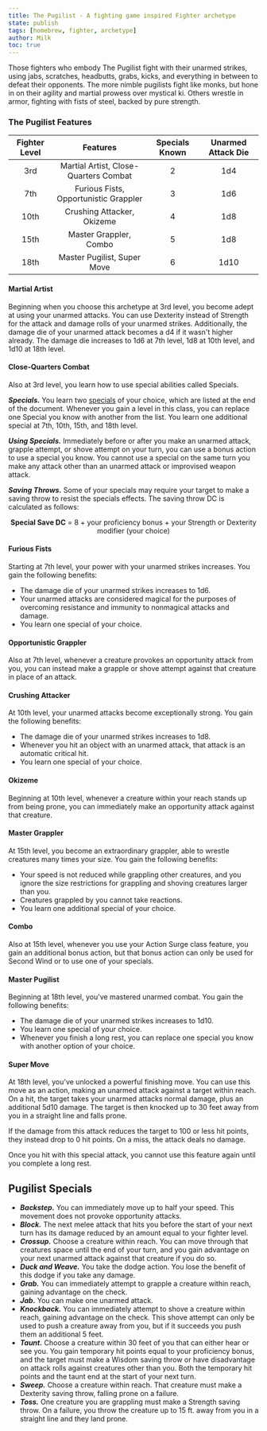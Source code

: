 ```yaml
---
title: The Pugilist - A fighting game inspired Fighter archetype
state: publish
tags: [homebrew, fighter, archetype]
author: Milk
toc: true
---
```


Those fighters who embody The Pugilist fight with their unarmed strikes, using jabs, scratches, headbutts, grabs, kicks, and everything in between to defeat their opponents.  The more nimble pugilists fight like monks, but hone in on their agility and martial prowess over mystical ki.  Others wrestle in armor, fighting with fists of steel, backed by pure strength.

### The Pugilist Features

| Fighter Level |               Features                | Specials Known | Unarmed Attack Die |
|:-------------:|:-------------------------------------:|:--------------:|:------------------:|
|      3rd      | Martial Artist, Close-Quarters Combat |       2        |        1d4         |
|      7th      | Furious Fists, Opportunistic Grappler |       3        |        1d6         |
|     10th      |      Crushing Attacker, Okizeme       |       4        |        1d8         |
|     15th      |        Master Grappler, Combo         |       5        |        1d8         |
|     18th      |      Master Pugilist, Super Move      |       6        |        1d10        |

#### Martial Artist

Beginning when you choose this archetype at 3rd level, you become adept at using your unarmed attacks. You can use Dexterity instead of Strength for the attack and damage rolls of your unarmed strikes.  Additionally, the damage die of your unarmed attack becomes a d4 if it wasn't higher already.  The damage die increases to 1d6 at 7th level, 1d8 at 10th level, and 1d10 at 18th level.

#### Close-Quarters Combat
Also at 3rd level, you learn how to use special abilities called Specials.

***Specials.*** You learn two [specials](#pugilist-specials) of your choice, which are listed at the end of the document.  Whenever you gain a level in this class, you can replace one Special you know with another from the list.  You learn one additional special at 7th, 10th, 15th, and 18th level.

***Using Specials.***  Immediately before or after you make an unarmed attack, grapple attempt, or shove attempt on your turn, you can use a bonus action to use a special you know.  You cannot use a special on the same turn you make any attack other than an unarmed attack or improvised weapon attack.

***Saving Throws.*** Some of your specials may require your target to make a saving throw to resist the specials effects. The saving throw DC is calculated as follows:
 
<center><p>
<strong> Special Save DC</strong>  = 8 + your proficiency bonus + your Strength or Dexterity modifier (your choice)
</p> </center>

 

#### Furious Fists
Starting at 7th level, your power with your unarmed strikes increases.  You gain the following benefits:

- The damage die of your unarmed strikes increases to 1d6.
- Your unarmed attacks are considered magical for the purposes of overcoming resistance and immunity to nonmagical attacks and damage.
- You learn one special of your choice.

#### Opportunistic Grappler

Also at 7th level, whenever a creature provokes an opportunity attack from you, you can instead make a grapple or shove attempt against that creature in place of an attack.  


#### Crushing Attacker
At 10th level, your unarmed attacks become exceptionally strong.  You gain the following benefits:

- The damage die of your unarmed strikes increases to 1d8.
- Whenever you hit an object with an unarmed attack, that attack is an automatic critical hit.
- You learn one special of your choice.

#### Okizeme
Beginning at 10th level, whenever a creature within your reach stands up from being prone, you can immediately make an opportunity attack against that creature. 


#### Master Grappler
At 15th level, you become an extraordinary grappler, able to wrestle creatures many times your size.  You gain the following benefits:

- Your speed is not reduced while grappling other creatures, and you ignore the size restrictions for grappling and shoving creatures larger than you.
- Creatures grappled by you cannot take reactions.
- You learn one additional special of your choice.


#### Combo
Also at 15th level, whenever you use your Action Surge class feature, you gain an additional bonus action, but that bonus action can only be used for Second Wind or to use one of your specials.


#### Master Pugilist
Beginning at 18th level, you've mastered unarmed combat.  You gain the following benefits:

- The damage die of your unarmed strikes increases to 1d10.
- You learn one special of your choice.
- Whenever you finish a long rest, you can replace one special you know with another option of your choice.


#### Super Move

At 18th level, you've unlocked a powerful finishing move.  You can use this move as an action, making an unarmed attack against a target within reach.  On a hit, the target takes your unarmed attacks normal damage, plus an additional 5d10 damage.  The target is then knocked up to 30 feet away from you in a straight line and falls prone.  

If the damage from this attack reduces the target to 100 or less hit points, they instead drop to 0 hit points.  On a miss, the attack deals no damage.

Once you hit with this special attack, you cannot use this feature again until you complete a long rest.


## Pugilist Specials

- ***Backstep.*** You can immediately move up to half your speed.  This movement does not provoke opportunity attacks.
- ***Block.*** The next melee attack that hits you before the start of your next turn has its damage reduced by an amount equal to your fighter level.
- ***Crossup.*** Choose a creature within reach.  You can move through that creatures space until the end of your turn, and you gain advantage on your next unarmed attack against that creature if you do so.
- ***Duck and Weave.*** You take the dodge action.  You lose the benefit of this dodge if you take any damage.
- ***Grab.*** You can immediately attempt to grapple a creature within reach, gaining advantage on the check.
- ***Jab.*** You can make one unarmed attack.
- ***Knockback.*** You can immediately attempt to shove a creature within reach, gaining advantage on the check.  This shove attempt can only be used to push a creature away from you, but if it succeeds you push them an additional 5 feet.
- ***Taunt.*** Choose a creature within 30 feet of you that can either hear or see you.  You gain temporary hit points equal to your proficiency bonus, and the target must make a Wisdom saving throw or have disadvantage on attack rolls against creatures other than you.  Both the temporary hit points and the taunt end at the start of your next turn.
- ***Sweep.*** Choose a creature within reach.  That creature must make a Dexterity saving throw, falling prone on a failure.
- ***Toss.*** One creature you are grappling must make a Strength saving throw.  On a failure, you throw the creature up to 15 ft. away from you in a straight line and they land prone.

